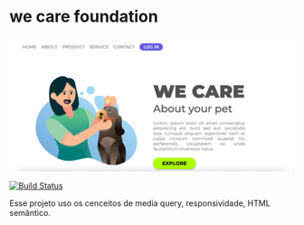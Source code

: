 # we care foundation

<img src="/assets/site-image.png" alt="Screenshot site"/>

[![Build Status](https://travis-ci.org/condessalovelace/mavenquickstart.svg?branch=master)](https://travis-ci.org/condessalovelace/mavenquickstart)

Esse projeto uso os cenceitos de media query, responsividade, HTML semântico.


